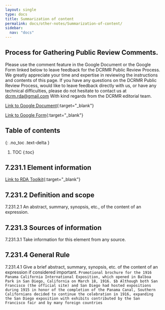 ```yaml
---
layout: single
type: docs
title: Summarization of content
permalink: docs/other-notes/Summarization-of-content/
sidebar:
  nav: "docs"
---
```


## Process for Gathering Public Review Comments.
Please use the comment feature in the Google Document or the Google Form linked below to leave feedback for the DCRMR Public Review Process.  We greatly appreciate your time and expertise in reviewing the instructions and contents of this page.  If you have any questions on the DCRMR Public Review Process, would like to leave feedback directly with us, or have any technical difficulties, please do not hesitate to contact us at dcrm.rda@gmail.com  With kind regards from the DCRMR editorial team.

[Link to Google Document](https://docs.google.com/document/d/1b2OeLRqvmvJAHE3jXgYQoStJYbNYWW4BrOuKWU7LIQY/edit){:target="_blank"}

[Link to Google Form](https://docs.google.com/forms/d/e/1FAIpQLSdNtJkbY1mngdTcvCoB7zZcpaIuuKHvlbyiidP-QunDy14VcQ/viewform){:target="_blank"}

## Table of contents
{: .no_toc .text-delta }

1. TOC
{:toc}

## 7.231.1 Element information

[Link to RDA Toolkit](https://beta.rdatoolkit.org/Content/Index?externalId=en-US_ala-96aa1921-45db-31a9-8128-9661f60799dc){:target="_blank"}

## 7.231.2 Definition and scope

<a name="7.231.2.1">7.231.2.1</a> An abstract, summary, synopsis, etc., of the content of an expression.

## 7.231.3 Sources of information

<a name="7.231.3.1">7.231.3.1</a> Take information for this element from any source.

## 7.231.4 General Rule

<a name="7.231.4.1">7.231.4.1</a> Give a brief abstract, summary, synopsis, etc. of the content of an expression if considered important.
`Promotional brochure for the 1916 Panama California International Exposition, which opened in Balboa Park in San Diego, California on March 18, 1916. $b Although both San Francisco (the official site) and San Diego had hosted expositions during 1915 in honor of the completion of the Panama Canal, Southern Californians decided to continue the celebration in 1916, expanding the San Diego exposition with exhibits contributed by the San Francisco fair and by many foreign countries`
